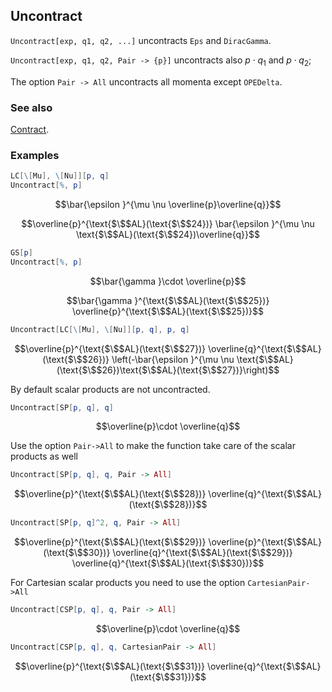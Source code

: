 ## Uncontract

`Uncontract[exp, q1, q2, ...]` uncontracts `Eps` and `DiracGamma`.

`Uncontract[exp, q1, q2, Pair -> {p}]` uncontracts also $p \cdot q_1$ and $p \cdot q_2$; 

The option `Pair -> All` uncontracts all momenta except `OPEDelta`.

### See also

[Contract](Contract).

### Examples

```mathematica
LC[\[Mu], \[Nu]][p, q]
Uncontract[%, p]
```

$$\bar{\epsilon }^{\mu \nu \overline{p}\overline{q}}$$

$$\overline{p}^{\text{$\$$AL}(\text{$\$$24})} \bar{\epsilon }^{\mu \nu \text{$\$$AL}(\text{$\$$24})\overline{q}}$$

```mathematica
GS[p]
Uncontract[%, p]
```

$$\bar{\gamma }\cdot \overline{p}$$

$$\bar{\gamma }^{\text{$\$$AL}(\text{$\$$25})} \overline{p}^{\text{$\$$AL}(\text{$\$$25})}$$

```mathematica
Uncontract[LC[\[Mu], \[Nu]][p, q], p, q]
```

$$\overline{p}^{\text{$\$$AL}(\text{$\$$27})} \overline{q}^{\text{$\$$AL}(\text{$\$$26})} \left(-\bar{\epsilon }^{\mu \nu \text{$\$$AL}(\text{$\$$26})\text{$\$$AL}(\text{$\$$27})}\right)$$

By default scalar products are not uncontracted.

```mathematica
Uncontract[SP[p, q], q]
```

$$\overline{p}\cdot \overline{q}$$

Use the option `Pair->All` to make the function take care of the scalar products as well

```mathematica
Uncontract[SP[p, q], q, Pair -> All]
```

$$\overline{p}^{\text{$\$$AL}(\text{$\$$28})} \overline{q}^{\text{$\$$AL}(\text{$\$$28})}$$

```mathematica
Uncontract[SP[p, q]^2, q, Pair -> All]
```

$$\overline{p}^{\text{$\$$AL}(\text{$\$$29})} \overline{p}^{\text{$\$$AL}(\text{$\$$30})} \overline{q}^{\text{$\$$AL}(\text{$\$$29})} \overline{q}^{\text{$\$$AL}(\text{$\$$30})}$$

For Cartesian scalar products you need to use the option `CartesianPair->All`

```mathematica
Uncontract[CSP[p, q], q, Pair -> All]
```

$$\overline{p}\cdot \overline{q}$$

```mathematica
Uncontract[CSP[p, q], q, CartesianPair -> All]
```

$$\overline{p}^{\text{$\$$AL}(\text{$\$$31})} \overline{q}^{\text{$\$$AL}(\text{$\$$31})}$$